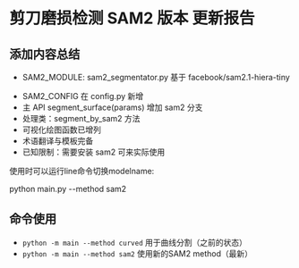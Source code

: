 # 剪刀磨损检测 SAM2 版本 更新报告

## 添加内容总结 
+ SAM2_MODULE: sam2_segmentator.py 基于 facebook/sam2.1-hiera-tiny
- SAM2_CONFIG 在 config.py 新增
- 主 API segment_surface(params) 增加 sam2 分支
- 处理类：segment_by_sam2 方法
- 可视化绘图函数已增列
- 术语翻译与模板完备
- 已知限制：需要安装 sam2 可来实际使用

使用时可以运行line命令切换modelname:

python main.py --method sam2

## 命令使用

- `python -m main --method curved`  用于曲线分割（之前的状态）
- `python -m main --method sam2`    使用新的SAM2 method（最新）
